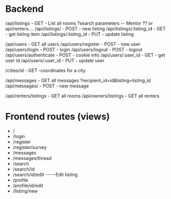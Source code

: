 # Backend 
/api/listings - GET - List all rooms ?search parameters -- Mentor ?? or api/renters....
/api/listings/ - POST - new listing
/api/listings/:listing_id - GET - get listing item
/api/listings/:listing_id - PUT - update listing


/api/users - GET all users
/api/users/register - POST - new user
/api/users/login - POST - login
/api/users/logout - POST - logout
/api/users/authenticate - POST - cookie info
/api/users/:user_id - GET - get user id
/api/users/:user_id - PUT - update user

/cities/id - GET -coordinates for a city

/api/messages - GET all messages ?recipient_id=id&listing=listing_id
/api/messages/ - POST - new message


/api/renters/listings -  GET all rooms
/api/owners/listings - GET all renters

# Frontend routes (views)

- /
- /login
- /register
- /register/survey
- /messages
- /messages/thread
- /search
- /search/id
- /search/id/edit -----Edit listing
- /profile
- /profile/id/edit
- /listing/new